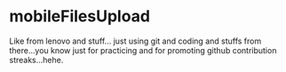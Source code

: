 # mobileFilesUpload
Like from lenovo and stuff... just using git and coding and stuffs from there...you know just for practicing and for promoting github contribution streaks...hehe.
